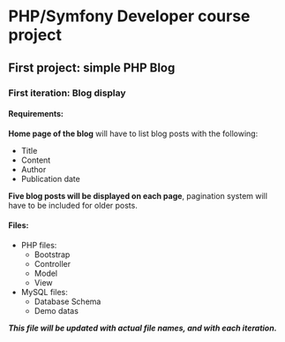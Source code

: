 # PHP/Symfony Developer course project
## First project: simple PHP Blog
### First iteration: Blog display
#### Requirements:
**Home page of the blog** will have to list blog posts with the following:
* Title
* Content
* Author
* Publication date

**Five blog posts will be displayed on each page**, pagination system will have to be included for older posts.

#### Files:
* PHP files:
  * Bootstrap
  * Controller
  * Model
  * View
* MySQL files:
  * Database Schema
  * Demo datas

*__This file will be updated with actual file names, and with each iteration.__*